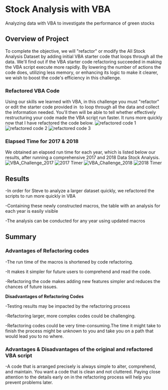 # Stock Analysis with VBA
Analyzing data with VBA to investigate the performance of green stocks

## Overview of Project
To complete the objective, we will "refactor" or modify the All Stock Analysis Dataset by adding initial VBA starter code that loops through all the data. We'll find out if the VBA starter code refactoring succeeded in making the VBA script execute more rapidly. By lowering the number of actions the code does, utilizing less memory, or enhancing its logic to make it clearer, we wish to boost the code's efficiency in this challenge.

### Refactored VBA Code
Using our skills we learned with VBA, in this challenge you must "refactor" or edit the starter code provided in  to loop through all the data and collect the information needed. You'll then will be able to tell whether effectively restructuring your code made the VBA script run faster. It runs more quickly now that I have refactored the code below.
![refactored code 1](https://user-images.githubusercontent.com/107198518/175452124-f30fc7ed-9754-4e44-bac2-4e0da656c002.png)
![refactored code 2](https://user-images.githubusercontent.com/107198518/175452134-9f786324-6d57-4342-a863-2e2438feba5a.png)
![refactored code 3](https://user-images.githubusercontent.com/107198518/175452173-4470f235-781d-4db6-9013-2a327f18f096.png)

### Elapsed Time for 2017 & 2018
We obtained an elapsed run time for each year, which is listed below our results, after running a comprehensive 2017 and 2018 Data Stock Analysis.
![VBA_Challenge_2017](https://user-images.githubusercontent.com/107198518/175452334-cb1ce028-6a7f-40fa-8b5f-2e13fcfd5df6.png)
![2017 Timer](https://user-images.githubusercontent.com/107198518/175452349-9b615c4a-5837-4dab-a79f-9dc8f3e9603c.png)
![VBA_Challenge_2018](https://user-images.githubusercontent.com/107198518/175452356-2a133ac8-9c5c-4af7-b4c6-8d5becce78fc.png)
![2018 Timer](https://user-images.githubusercontent.com/107198518/175452366-7ef9a6ea-6a95-4f7b-b7d4-ac979a8f3766.png)

## Results

-In order for Steve to analyze a larger dataset quickly, we refactored the scripts to run more quickly in VBA

-Containing these newly constructed macros, the table with an analysis for each year is easily visible

-The analysis can be conducted for any year using updated macros

## Summary

### Advantages of Refactoring codes

-The run time of the macros is shortened by code refactoring.

-It makes it simpler for future users to comprehend and read the code.

-Refactoring the code makes adding new features simpler and reduces the chances of future issues.

**Disadvantages of Refactoring Codes**

-Testing results may be impacted by the refactoring process

-Refactoring larger, more complex codes could be challenging.

-Refactoring codes could be very time-consuming.The time it might take to finish the process might be unknown to you and take you on a path that would lead you to  no where.

### Advantages & Disadvantages of the original and refactored VBA script

-A code that is arranged precisely is always simple to alter, comprehend, and maintain. You want a code that is clean and not cluttered. Paying close attention to the details early on in the refactoring process will help you prevent problems later.
